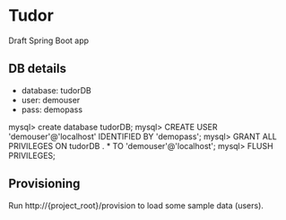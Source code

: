 # Tudor
Draft Spring Boot app

## DB details
- database: tudorDB
- user: demouser
- pass: demopass

mysql> create database tudorDB;
mysql> CREATE USER 'demouser'@'localhost' IDENTIFIED BY 'demopass';
mysql> GRANT ALL PRIVILEGES ON tudorDB . * TO 'demouser'@'localhost';
mysql> FLUSH PRIVILEGES;

## Provisioning

Run http://{project_root}/provision to load some sample data (users).
